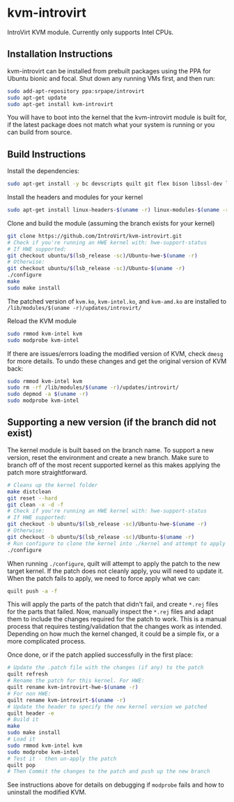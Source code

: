 # kvm-introvirt

IntroVirt KVM module. Currently only supports Intel CPUs.

## Installation Instructions

kvm-introvirt can be installed from prebuilt packages using the PPA for Ubuntu bionic and focal.
Shut down any running VMs first, and then run:

```bash
sudo add-apt-repository ppa:srpape/introvirt
sudo apt-get update
sudo apt-get install kvm-introvirt
```

You will have to boot into the kernel that the kvm-introvirt module is built for, if the latest package does not match what your system is running or you can build from source.

## Build Instructions

Install the dependencies:

```bash
sudo apt-get install -y bc devscripts quilt git flex bison libssl-dev libelf-dev debhelper
```

Install the headers and modules for your kernel

```bash
sudo apt-get install linux-headers-$(uname -r) linux-modules-$(uname -r)
```

Clone and build the module (assuming the branch exists for your kernel)

```bash
git clone https://github.com/IntroVirt/kvm-introvirt.git
# Check if you're running an HWE kernel with: hwe-support-status
# If HWE supported:
git checkout ubuntu/$(lsb_release -sc)/Ubuntu-hwe-$(uname -r)
# Otherwise:
git checkout ubuntu/$(lsb_release -sc)/Ubuntu-$(uname -r)
./configure
make
sudo make install
```

The patched version of `kvm.ko`, `kvm-intel.ko`, and `kvm-amd.ko` are installed to `/lib/modules/$(uname -r)/updates/introvirt/`

Reload the KVM module

```bash
sudo rmmod kvm-intel kvm
sudo modprobe kvm-intel
```

If there are issues/errors loading the modified version of KVM, check `dmesg` for more details. To undo these changes and get the original version of KVM back:

```bash
sudo rmmod kvm-intel kvm
sudo rm -rf /lib/modules/$(uname -r)/updates/introvirt/
sudo depmod -a $(uname -r)
sudo modprobe kvm-intel
```

## Supporting a new version (if the branch did not exist)

The kernel module is built based on the branch name. To support a new version, reset the environment and create a new branch. Make sure to branch off of the most recent supported kernel as this makes applying the patch more straightforward.

```bash
# Cleans up the kernel folder
make distclean
git reset --hard
git clean -x -d -f
# Check if you're running an HWE kernel with: hwe-support-status
# If HWE supported:
git checkout -b ubuntu/$(lsb_release -sc)/Ubuntu-hwe-$(uname -r)
# Otherwise:
git checkout -b ubuntu/$(lsb_release -sc)/Ubuntu-$(uname -r)
# Run configure to clone the kernel into ./kernel and attempt to apply the patch
./configure
```

When running `./configure`, quilt will attempt to apply the patch to the new target kernel. If the patch does not cleanly apply, you will need to update it. When the patch fails to apply, we need to force apply what we can:

```bash
quilt push -a -f
```

This will apply the parts of the patch that didn't fail, and create `*.rej` files for the parts that failed. Now, manually inspect the `*.rej` files and adapt them to include the changes required for the patch to work. This is a manual process that requires testing/validation that the changes work as intended. Depending on how much the kernel changed, it could be a simple fix, or a more complicated process.

Once done, or if the patch applied successfully in the first place:

```bash
# Update the .patch file with the changes (if any) to the patch
quilt refresh
# Rename the patch for this kernel. For HWE:
quilt rename kvm-introvirt-hwe-$(uname -r)
# For non HWE:
quilt rename kvm-introvirt-$(uname -r)
# Update the header to specify the new kernel version we patched
quilt header -e
# Build it
make
sudo make install
# Load it
sudo rmmod kvm-intel kvm
sudo modprobe kvm-intel
# Test it - then un-apply the patch
quilt pop
# Then Commit the changes to the patch and push up the new branch
```

See instructions above for details on debugging if `modprobe` fails and how to uninstall the modified KVM.
